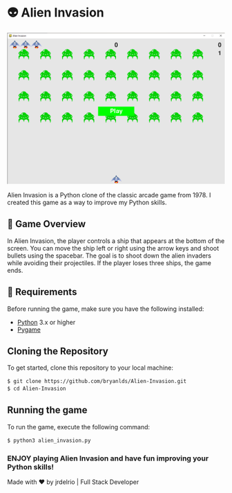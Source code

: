 # 👽 Alien Invasion

![Game Screenshot](./images/img.png)

Alien Invasion is a Python clone of the classic arcade game from 1978. I created this game as a way to improve my Python skills.

## 👾 Game Overview

In Alien Invasion, the player controls a ship that appears at the bottom of the screen. You can move the ship left or right using the arrow keys and shoot bullets using the spacebar. The goal is to shoot down the alien invaders while avoiding their projectiles. If the player loses three ships, the game ends.

## 🔧 Requirements

Before running the game, make sure you have the following installed:

- [Python](https://www.python.org/) 3.x or higher
- [Pygame](https://www.pygame.org/)

## Cloning the Repository

To get started, clone this repository to your local machine:

```bash
$ git clone https://github.com/bryanlds/Alien-Invasion.git
$ cd Alien-Invasion
```

## Running the game

To run the game, execute the following command:

```bash
$ python3 alien_invasion.py
```

### ENJOY playing Alien Invasion and have fun improving your Python skills!

Made with ❤️ by jrdelrio | Full Stack Developer 